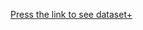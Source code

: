 <a href="https://www.w3schools.com/](https://drive.google.com/drive/folders/1FrU4OpNFquOUtzpxE3LIICa0BsxP0kS-?usp=sharing">Press the link to see dataset+</a>
